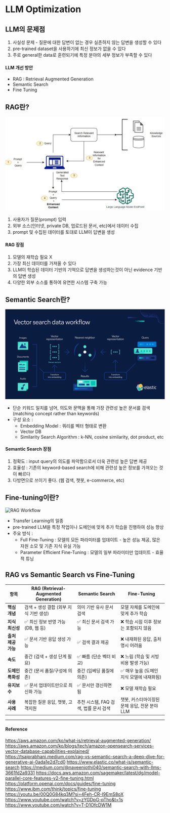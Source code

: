 # LLM Optimization

## LLM의 문제점
1. 사실성 문제 - 질문에 대한 답변이 없는 경우 실존하지 않는 답변을 생성할 수 있다
2. pre-trained dataset을 사용하기에 최신 정보가 없을 수 있다
3. 주로 general한 data로 훈련되기에 특정 분야의 세부 정보가 부족할 수 있다

#### LLM 개선 방안
- RAG : Retrieval Augmented Generation
- Semantic Search
- Fine Tuning


## RAG란?
![RAG Workflow](./resource/rag_llm.png)
1. 사용자가 질문(prompt) 입력
2. 외부 소스(인터넷, private DB, 업로드된 문서, etc)에서 데이터 수집
3. prompt 및 수집된 데이터를 토대로 LLM이 답변을 생성

#### RAG 장점
1. 모델의 재학습 필요 X
2. 가장 최신 데이터를 가져올 수 있다
3. LLM이 학습된 데이터 기반의 기억으로 답변을 생성하는것이 아닌 evidence 기반의 답변 생성
4. 다양한 외부 소스를 통하여 유연한 시스템 구축 가능


## Semantic Search란?
![RAG Workflow](./resource/vector_search.jpg)
- 단순 키워드 일치를 넘어, 의도와 문맥을 통해 가장 관련성 높은 문서를 검색 (matching concept rather than keywords)
- 구성 요소 : 
  - Embedding Model : 쿼리를 벡터 형태로 변환
  - Vector DB
  - Similarity Search Algorithm : k-NN, cosine similarity, dot product, etc

#### Semantic Search 장점
1. 정확도 : input query의 의도를 파악함으로서 더욱 관련성 높은 답변 제공
2. 효율성 : 기존의 keyword-based search에 비해 관련성 높은 정보를 가져오는 것이 빠르다
3. 다방면으로 쓰이기 좋다. (웹 검색, 챗봇, e-commerce, etc)


## Fine-tuning이란?
![RAG Workflow](./resource/fine_tuning.png)
- Transfer Learning의 일종
- pre-trained LLM을 특정 작업이나 도메인에 맞게 추가 학습을 진행하여 성능 향상
- 주요 방식 :
  - Full Fine-Tuning : 모델의 모든 파라미터를 업데이트 - 높은 성능 제공, 많은 자원 소모 및 기존 지식 유실 가능
  - Parameter Efficient Fine-Tuning : 모델의 일부 파라미터만 업데이트 - 효율적 튜닝
  
  
  
## RAG vs Semantic Search vs Fine-Tuning

| 항목                  | **RAG** (Retrieval-Augmented Generation)                | **Semantic Search**                                        | **Fine-Tuning**                                               |
|-----------------------|----------------------------------------------------------|-------------------------------------------------------------|---------------------------------------------------------------|
| **핵심 개념**         | 검색 + 생성 결합 (외부 지식 기반 생성)                  | 의미 기반 유사 문서 검색                                    | 모델 자체를 도메인에 맞게 추가 학습                          |
| **지식 최신성**       | ✅ 최신 정보 반영 가능 (DB, 웹 등)                       | ✅ 최신 문서 검색 가능                                       | ❌ 학습 시점 이후 정보는 포함되지 않음                        |
| **출처 제공 가능**    | ✅ 문서 기반 응답 생성 가능                              | ✅ 검색 결과 제공                                            | ❌ 내재화된 응답, 출처 명시 어려움                            |
| **속도**              | 중간 (검색 + 생성 단계 필요)                            | ✅ 빠름 (단순 벡터 비교)                                     | ❌ 느림 (학습 및 서빙 비용 발생 가능)                         |
| **도메인 특화성**     | 중간 (문서 품질/구성에 의존)                            | 중간 (임베딩 품질에 의존)                                   | ✅ 매우 높음 (도메인 지식 모델에 내재화됨)                    |
| **유지보수**          | ✅ 문서 업데이트만으로 최신화 가능                       | ✅ 문서만 갱신하면 됨                                        | ❌ 모델 재학습 필요                                            |
| **사용 사례**        | 복잡한 질문 응답, 챗봇, 고객지원                         | 추천 시스템, FAQ 검색, 법률 문서 검색                        | 챗봇, 커스터마이징된 문체 응답, 전문 분야 LLM                 |
  
---
  
#### Reference
https://aws.amazon.com/ko/what-is/retrieval-augmented-generation/
https://aws.amazon.com/ko/blogs/tech/amazon-opensearch-services-vector-database-capabilities-explained/
https://tsaiprabhanj.medium.com/rag-vs-semantic-search-a-deep-dive-for-generative-ai-0ada1e2d7cd0
https://www.elastic.co/what-is/semantic-search
https://medium.com/@naveenjothi040/semantic-search-with-llms-3661fd2a9331
https://docs.aws.amazon.com/sagemaker/latest/dg/model-parallel-core-features-v2-fine-tuning.html
https://platform.openai.com/docs/guides/fine-tuning
https://www.ibm.com/think/topics/fine-tuning
https://youtu.be/00Q0G84kq3M?si=4Feh-CR-I9EmS8oX
https://www.youtube.com/watch?v=zYGDpG-pTho&t=1s
https://www.youtube.com/watch?v=T-D1OfcDW1M

